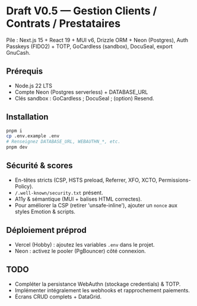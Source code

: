 # Draft V0.5 — Gestion Clients / Contrats / Prestataires

Pile : Next.js 15 + React 19 + MUI v6, Drizzle ORM + Neon (Postgres), Auth Passkeys (FIDO2) + TOTP, GoCardless (sandbox), DocuSeal, export GnuCash.

## Prérequis
- Node.js 22 LTS
- Compte Neon (Postgres serverless) + DATABASE_URL
- Clés sandbox : GoCardless ; DocuSeal ; (option) Resend.

## Installation
```bash
pnpm i
cp .env.example .env
# Renseignez DATABASE_URL, WEBAUTHN_*, etc.
pnpm dev
```

## Sécurité & scores
- En-têtes stricts (CSP, HSTS preload, Referrer, XFO, XCTO, Permissions-Policy).
- `/.well-known/security.txt` présent.
- A11y & sémantique (MUI + balises HTML correctes).
- Pour améliorer la CSP (retirer 'unsafe-inline'), ajouter un `nonce` aux styles Emotion & scripts.

## Déploiement préprod
- Vercel (Hobby) : ajoutez les variables `.env` dans le projet.
- Neon : activez le pooler (PgBouncer) côté connexion.

## TODO
- Compléter la persistance WebAuthn (stockage credentials) & TOTP.
- Implémenter intégralement les webhooks et rapprochement paiements.
- Écrans CRUD complets + DataGrid.
